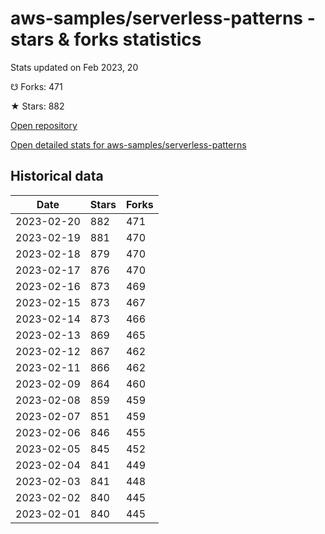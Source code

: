 # aws-samples/serverless-patterns - stars & forks statistics

Stats updated on Feb 2023, 20

☋ Forks: 471

★ Stars: 882

[Open repository](https://github.com/aws-samples/serverless-patterns)

[Open detailed stats for aws-samples/serverless-patterns](https://reviewgithub.com/rep/aws-samples/serverless-patterns)

## Historical data
| Date | Stars | Forks |
|------|-------|-------|
| 2023-02-20 | 882 | 471 | 
| 2023-02-19 | 881 | 470 | 
| 2023-02-18 | 879 | 470 | 
| 2023-02-17 | 876 | 470 | 
| 2023-02-16 | 873 | 469 | 
| 2023-02-15 | 873 | 467 | 
| 2023-02-14 | 873 | 466 | 
| 2023-02-13 | 869 | 465 | 
| 2023-02-12 | 867 | 462 | 
| 2023-02-11 | 866 | 462 | 
| 2023-02-09 | 864 | 460 | 
| 2023-02-08 | 859 | 459 | 
| 2023-02-07 | 851 | 459 | 
| 2023-02-06 | 846 | 455 | 
| 2023-02-05 | 845 | 452 | 
| 2023-02-04 | 841 | 449 | 
| 2023-02-03 | 841 | 448 | 
| 2023-02-02 | 840 | 445 | 
| 2023-02-01 | 840 | 445 | 

